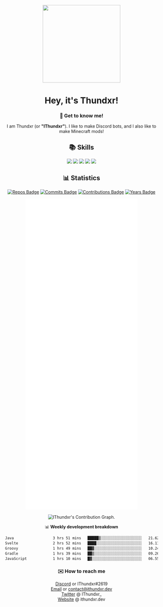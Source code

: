<div align="center">
  <img src="https://ithundxr.dev/ithundxr.jpg" width="256" height="256">
  <h1>Hey, it's Thundxr!</h1>
</div>

<div align="center">
  <h3>👋 Get to know me!</h3>
  <p>I am Thundxr (or <strong>"IThundxr"</strong>). I like to make Discord bots, and I also like to make Minecraft mods!</p>
</div>

<div align="center">
  <h2>📚 Skills</h2>
  <img src="https://github.com/rahul-jha98/README_icons/blob/main/language_and_tools/square/java/java.png">
  <img src="https://github.com/rahul-jha98/README_icons/blob/main/language_and_tools/square/javascript/javascript.png">
  <img src="https://github.com/rahul-jha98/README_icons/blob/main/language_and_tools/square/typescript/typescript.png">
  <img src="https://github.com/rahul-jha98/README_icons/blob/main/language_and_tools/square/node/node.png">
  <img src="https://github.com/rahul-jha98/README_icons/blob/main/language_and_tools/square/html/html.png">
</div>

<div align="center">
  <h2>📊 Statistics</h2>
  
  [![Repos Badge](https://badges.strrl.dev/repos/IThundxr)](https://badges.strrl.dev) [![Commits Badge](https://badges.strrl.dev/commits/all/IThundxr)](https://badges.strrl.dev) [![Contributions Badge](https://badges.strrl.dev/contributions/all/IThundxr)](https://badges.strrl.dev) [![Years Badge](https://badges.strrl.dev/years/IThundxr)](https://badges.strrl.dev)

  ![Metrics](https://raw.githubusercontent.com/IThundxr/IThundxr/master/github-metrics.svg)
  
  <img height="295em" src="https://github-readme-activity-graph.vercel.app/graph?username=IThundxr&theme=rogue" alt=" IThundxr's Contribution Graph.">

  📊 **Weekly development breakdown**
  <!--START_SECTION:waka-->

```txt
Java                  3 hrs 51 mins   █████▒░░░░░░░░░░░░░░░░░░░   21.62 %
Svelte                2 hrs 52 mins   ████░░░░░░░░░░░░░░░░░░░░░   16.11 %
Groovy                1 hrs 49 mins   ██▓░░░░░░░░░░░░░░░░░░░░░░   10.24 %
Gradle                1 hrs 39 mins   ██▒░░░░░░░░░░░░░░░░░░░░░░   09.26 %
JavaScript            1 hrs 10 mins   █▓░░░░░░░░░░░░░░░░░░░░░░░   06.55 %
```

<!--END_SECTION:waka-->
</div>

<div align="center">
  <h3>✉️ How to reach me</h3>
  
[Discord](https://discord.com/users/694604709591384226) or IThundxr#2619  
[Email](mailto:contact@ithundxr.dev) or contact@ithundxr.dev  
[Twitter](https://twitter.com/IThundxr_) @ IThundxr_  
[Website](https://ithundxr.dev) @ ithundxr.dev

</div>
